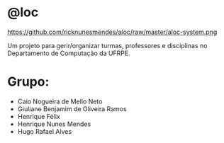 # @loc

https://github.com/ricknunesmendes/aloc/raw/master/aloc-system.png

Um projeto para gerir/organizar turmas, professores e disciplinas no Departamento de Computação da UFRPE.

 # Grupo: 
 
 * Caio Nogueira de Mello Neto
 * Giuliane Benjamim de Oliveira Ramos
 * Henrique Félix
 * Henrique Nunes Mendes
 * Hugo Rafael Alves

